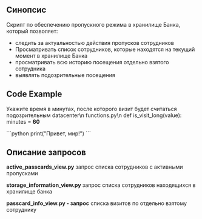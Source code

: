## Синопсис

Скрипт по обеспечению пропускного режима в хранилище Банка, который позволяет:
- следить за актуальностью действия пропусков сотрудников
- Просматривать список сотрудников, которые находятся на текущий момент в хранилище Банка
- просматривать всю историю посещения отдельно взятого сотрудника
- выявлять подозрительные посещения

## Code Example

Укажите время в минутах, после которого визит будет считаться подозрительным
datacenter\n
functions.py\n
def is_visit_long(value): minutes = **60**



\```python
print("Привет, мир!")
\```

## Описание запросов
**active_passcards_view.py**
запрос списка сотрудников с активными пропусками

**storage_information_view.py**
запрос списка сотрудников находящихся в хранилище банка

**passcard_info_view.py - запрос**
списка визитов по отдельно взятому сотруднику
